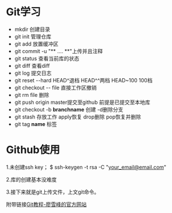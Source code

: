 # Git学习
+ mkdir 创建目录
+ git init 管理仓库
+ git add 放置缓冲区
+ git commit  -u "**  ....  **"上传并且注释
+ git status 查看当前库的状态
+ git diff 查看diff
+ git log 提交日志
+ git reset --hard HEAD^退档  HEAD^^两档  HEAD~100 100档
+ git checkout -- file   直接工作区撤销
+ git rm file 删除
+ git push origin master提交至github 前提是已提交至本地库
+ git checkout -b **branchname** 创建 -d删除分支
+ git stash 存放工作   apply恢复 drop删除   pop恢复并删除
+ git tag **name** 标签
# Github使用

1.未创建ssh key； $ ssh-keygen -t rsa -C "your_email@email.com"

2.库的创建基本没难度

3.接下来就是git上传文件，上文git命令。

附带链接[Git教程-廖雪峰的官方网站](https://www.liaoxuefeng.com/wiki/896043488029600)




